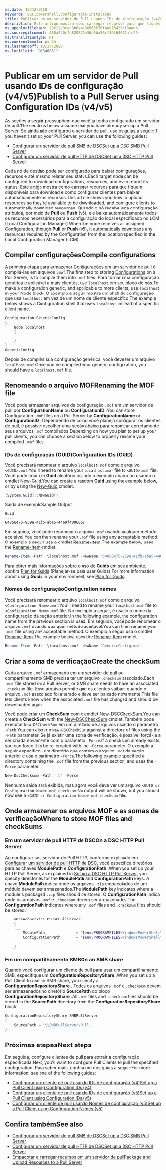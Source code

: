 ```yaml
---
ms.date: 12/12/2018
keywords: DSC,powershell,configuração,instalação
title: Publicar em um servidor de Pull usando IDs de configuração (v4/v5)
description: Este artigo mostra como carregar recursos para que fiquem disponíveis para download e como configurar clientes para baixar automaticamente os recursos.
ms.openlocfilehash: 20e12e3cac6b6e4a86563576f4a915429b18aadb
ms.sourcegitcommit: 488a940c7c828820b36a6ba56c119f64614afc29
ms.translationtype: HT
ms.contentlocale: pt-BR
ms.lasthandoff: 10/27/2020
ms.locfileid: "92646831"
---
```

# <a name="publish-to-a-pull-server-using-configuration-ids-v4v5"></a><span data-ttu-id="55d08-104">Publicar em um servidor de Pull usando IDs de configuração (v4/v5)</span><span class="sxs-lookup"><span data-stu-id="55d08-104">Publish to a Pull Server using Configuration IDs (v4/v5)</span></span>

<span data-ttu-id="55d08-105">As seções a seguir pressupõem que você já tenha configurado um servidor de pull.</span><span class="sxs-lookup"><span data-stu-id="55d08-105">The sections below assume that you have already set up a Pull Server.</span></span> <span data-ttu-id="55d08-106">Se ainda não configurou o servidor de pull, use os guias a seguir:</span><span class="sxs-lookup"><span data-stu-id="55d08-106">If you haven't set up your Pull Server, you can use the following guides:</span></span>

- [<span data-ttu-id="55d08-107">Configurar um servidor de pull SMB de DSC</span><span class="sxs-lookup"><span data-stu-id="55d08-107">Set up a DSC SMB Pull Server</span></span>](pullServerSmb.md)
- [<span data-ttu-id="55d08-108">Configurar um servidor de pull HTTP de DSC</span><span class="sxs-lookup"><span data-stu-id="55d08-108">Set up a DSC HTTP Pull Server</span></span>](pullServer.md)

<span data-ttu-id="55d08-109">Cada nó de destino pode ser configurado para baixar configurações, recursos e até mesmo relatar seu status.</span><span class="sxs-lookup"><span data-stu-id="55d08-109">Each target node can be configured to download configurations, resources, and even report its status.</span></span> <span data-ttu-id="55d08-110">Este artigo mostra como carregar recursos para que fiquem disponíveis para download e como configurar clientes para baixar automaticamente os recursos.</span><span class="sxs-lookup"><span data-stu-id="55d08-110">This article shows you how to upload resources so they're available to be downloaded, and configure clients to automatically download resources.</span></span> <span data-ttu-id="55d08-111">Quando o nó recebe uma configuração atribuída, por meio de **Pull** ou **Push** (v5), ele baixa automaticamente todos os recursos necessários para a configuração do local especificado no LCM (Local Configuration Manager).</span><span class="sxs-lookup"><span data-stu-id="55d08-111">When the node receives an assigned Configuration, through **Pull** or **Push** (v5), it automatically downloads any resources required by the Configuration from the location specified in the Local Configuration Manager (LCM).</span></span>

## <a name="compile-configurations"></a><span data-ttu-id="55d08-112">Compilar configurações</span><span class="sxs-lookup"><span data-stu-id="55d08-112">Compile configurations</span></span>

<span data-ttu-id="55d08-113">A primeira etapa para armazenar [Configurações](../configurations/configurations.md) em um servidor de pull é compilá-las em arquivos `.mof`.</span><span class="sxs-lookup"><span data-stu-id="55d08-113">The first step to storing [Configurations](../configurations/configurations.md) on a Pull Server, is to compile them into `.mof` files.</span></span> <span data-ttu-id="55d08-114">Para tornar uma configuração genérica e aplicável a mais clientes, use `localhost` em seu bloco de nós.</span><span class="sxs-lookup"><span data-stu-id="55d08-114">To make a configuration generic, and applicable to more clients, use `localhost` in your Node block.</span></span> <span data-ttu-id="55d08-115">O exemplo a seguir mostra um shell de configuração que usa `localhost` em vez de um nome de cliente específico.</span><span class="sxs-lookup"><span data-stu-id="55d08-115">The example below shows a Configuration shell that uses `localhost` instead of a specific client name.</span></span>

```powershell
Configuration GenericConfig
{
    Node localhost
    {

    }
}
GenericConfig
```

<span data-ttu-id="55d08-116">Depois de compilar sua configuração genérica, você deve ter um arquivo `localhost.mof`.</span><span class="sxs-lookup"><span data-stu-id="55d08-116">Once you've compiled your generic configuration, you should have a `localhost.mof` file.</span></span>

## <a name="renaming-the-mof-file"></a><span data-ttu-id="55d08-117">Renomeando o arquivo MOF</span><span class="sxs-lookup"><span data-stu-id="55d08-117">Renaming the MOF file</span></span>

<span data-ttu-id="55d08-118">Você pode armazenar arquivos de configuração `.mof` em um servidor de pull por **ConfigurationName** ou **ConfigurationID** .</span><span class="sxs-lookup"><span data-stu-id="55d08-118">You can store Configuration `.mof` files on a Pull Server by **ConfigurationName** or **ConfigurationID** .</span></span> <span data-ttu-id="55d08-119">Dependendo de como você planeja configurar os clientes de pull, é possível escolher uma seção abaixo para renomear corretamente seus arquivos `.mof` compilados.</span><span class="sxs-lookup"><span data-stu-id="55d08-119">Depending on how you plan to set up your pull clients, you can choose a section below to properly rename your compiled `.mof` files.</span></span>

### <a name="configuration-ids-guid"></a><span data-ttu-id="55d08-120">IDs de configuração (GUID)</span><span class="sxs-lookup"><span data-stu-id="55d08-120">Configuration IDs (GUID)</span></span>

<span data-ttu-id="55d08-121">Você precisará renomear o arquivo `localhost.mof` como o arquivo `<GUID>.mof`.</span><span class="sxs-lookup"><span data-stu-id="55d08-121">You'll need to rename your `localhost.mof` file to `<GUID>.mof` file.</span></span> <span data-ttu-id="55d08-122">Você pode criar um **Guid** aleatório usando o exemplo abaixo ou usando o cmdlet [New-Guid](/powershell/module/microsoft.powershell.utility/new-guid).</span><span class="sxs-lookup"><span data-stu-id="55d08-122">You can create a random **Guid** using the example below, or by using the [New-Guid](/powershell/module/microsoft.powershell.utility/new-guid) cmdlet.</span></span>

```powershell
[System.Guid]::NewGuid()
```

<span data-ttu-id="55d08-123">Saída de exemplo</span><span class="sxs-lookup"><span data-stu-id="55d08-123">Sample Output</span></span>

```Output
Guid
----
64856475-939e-41fb-aba5-4469f4006059
```

<span data-ttu-id="55d08-124">Em seguida, você pode renomear o arquivo `.mof` usando qualquer método aceitável.</span><span class="sxs-lookup"><span data-stu-id="55d08-124">You can then rename your `.mof` file using any acceptable method.</span></span> <span data-ttu-id="55d08-125">O exemplo a seguir usa o cmdlet [Rename-Item](/powershell/module/microsoft.powershell.management/rename-item).</span><span class="sxs-lookup"><span data-stu-id="55d08-125">The example below, uses the [Rename-Item](/powershell/module/microsoft.powershell.management/rename-item) cmdlet.</span></span>

```powershell
Rename-Item -Path .\localhost.mof -NewName '64856475-939e-41fb-aba5-4469f4006059.mof'
```

<span data-ttu-id="55d08-126">Para obter mais informações sobre o uso de **Guids** em seu ambiente, confira [Plan for Guids](secureServer.md#guids) (Planejar-se para usar Guids).</span><span class="sxs-lookup"><span data-stu-id="55d08-126">For more information about using **Guids** in your environment, see [Plan for Guids](secureServer.md#guids).</span></span>

### <a name="configuration-names"></a><span data-ttu-id="55d08-127">Nomes de configuração</span><span class="sxs-lookup"><span data-stu-id="55d08-127">Configuration names</span></span>

<span data-ttu-id="55d08-128">Você precisará renomear o arquivo `localhost.mof` como o arquivo `<Configuration Name>.mof`.</span><span class="sxs-lookup"><span data-stu-id="55d08-128">You'll need to rename your `localhost.mof` file to `<Configuration Name>.mof` file.</span></span> <span data-ttu-id="55d08-129">No exemplo a seguir, é usado o nome da configuração da seção anterior.</span><span class="sxs-lookup"><span data-stu-id="55d08-129">In the following example, the configuration name from the previous section is used.</span></span> <span data-ttu-id="55d08-130">Em seguida, você pode renomear o arquivo `.mof` usando qualquer método aceitável.</span><span class="sxs-lookup"><span data-stu-id="55d08-130">You can then rename your `.mof` file using any acceptable method.</span></span> <span data-ttu-id="55d08-131">O exemplo a seguir usa o cmdlet [Rename-Item](/powershell/module/microsoft.powershell.management/rename-item).</span><span class="sxs-lookup"><span data-stu-id="55d08-131">The example below, uses the [Rename-Item](/powershell/module/microsoft.powershell.management/rename-item) cmdlet.</span></span>

```powershell
Rename-Item -Path .\localhost.mof -NewName 'GenericConfig.mof'
```

## <a name="create-the-checksum"></a><span data-ttu-id="55d08-132">Criar a soma de verificação</span><span class="sxs-lookup"><span data-stu-id="55d08-132">Create the checkSum</span></span>

<span data-ttu-id="55d08-133">Cada arquivo `.mof` armazenado em um servidor de pull ou compartilhamento SMB precisa ter um arquivo `.checksum` associado.</span><span class="sxs-lookup"><span data-stu-id="55d08-133">Each `.mof` file stored on a Pull Server, or SMB share needs to have an associated `.checksum` file.</span></span>
<span data-ttu-id="55d08-134">Esse arquivo permite que os clientes saibam quando o arquivo `.mof` associado foi alterado e deve ser baixado novamente.</span><span class="sxs-lookup"><span data-stu-id="55d08-134">This file lets clients know when the associated `.mof` file has changed and should be downloaded again.</span></span>

<span data-ttu-id="55d08-135">Você pode criar um **CheckSum** com o cmdlet [New-DSCCheckSum](/powershell/module/psdesiredstateconfiguration/new-dscchecksum).</span><span class="sxs-lookup"><span data-stu-id="55d08-135">You can create a **CheckSum** with the [New-DSCCheckSum](/powershell/module/psdesiredstateconfiguration/new-dscchecksum) cmdlet.</span></span> <span data-ttu-id="55d08-136">Também pode executar `New-DSCCheckSum` em um diretório de arquivos usando o parâmetro `-Path`.</span><span class="sxs-lookup"><span data-stu-id="55d08-136">You can also run `New-DSCCheckSum` against a directory of files using the `-Path` parameter.</span></span>
<span data-ttu-id="55d08-137">Se já existir uma soma de verificação, é possível forçá-la a ser criada novamente com o parâmetro `-Force`.</span><span class="sxs-lookup"><span data-stu-id="55d08-137">If a checksum already exists, you can force it to be re-created with the `-Force` parameter.</span></span> <span data-ttu-id="55d08-138">O exemplo a seguir especificou um diretório que contém o arquivo `.mof` da seção anterior e usa o parâmetro `-Force`.</span><span class="sxs-lookup"><span data-stu-id="55d08-138">The following example specified a directory containing the `.mof` file from the previous section, and uses the `-Force` parameter.</span></span>

```powershell
New-DscChecksum -Path '.\' -Force
```

<span data-ttu-id="55d08-139">Nenhuma saída será exibida, mas agora você deve ver um arquivo `<GUID or Configuration Name>.mof.checksum`.</span><span class="sxs-lookup"><span data-stu-id="55d08-139">No output will be shown, but you should now see a `<GUID or Configuration Name>.mof.checksum` file.</span></span>

## <a name="where-to-store-mof-files-and-checksums"></a><span data-ttu-id="55d08-140">Onde armazenar os arquivos MOF e as somas de verificação</span><span class="sxs-lookup"><span data-stu-id="55d08-140">Where to store MOF files and checkSums</span></span>

### <a name="on-a-dsc-http-pull-server"></a><span data-ttu-id="55d08-141">Em um servidor de pull HTTP de DSC</span><span class="sxs-lookup"><span data-stu-id="55d08-141">On a DSC HTTP Pull Server</span></span>

<span data-ttu-id="55d08-142">Ao configurar seu servidor de Pull HTTP, conforme explicado em [Configurar um servidor de pull HTTP de DSC](pullServer.md), você especifica diretórios para as chaves **ModulePath** e **ConfigurationPath** .</span><span class="sxs-lookup"><span data-stu-id="55d08-142">When you set up your HTTP Pull Server, as explained in [Set up a DSC HTTP Pull Server](pullServer.md), you specify directories for the **ModulePath** and **ConfigurationPath** keys.</span></span> <span data-ttu-id="55d08-143">A chave **ModulePath** indica onde os arquivos `.zip` empacotados de um módulo devem ser armazenados.</span><span class="sxs-lookup"><span data-stu-id="55d08-143">The **ModulePath** key indicates where a module's packaged `.zip` files should be stored.</span></span> <span data-ttu-id="55d08-144">O **ConfigurationPath** indica onde os arquivos `.mof` e `.checksum` devem ser armazenados.</span><span class="sxs-lookup"><span data-stu-id="55d08-144">The **ConfigurationPath** indicates where any `.mof` files and `.checksum` files should be stored.</span></span>

```powershell
    xDscWebService PSDSCPullServer
    {
    ...
        ModulePath              = "$env:PROGRAMFILES\WindowsPowerShell\DscService\Modules"
        ConfigurationPath       = "$env:PROGRAMFILES\WindowsPowerShell\DscService\Configuration"
    ...
    }

```

### <a name="on-an-smb-share"></a><span data-ttu-id="55d08-145">Em um compartilhamento SMB</span><span class="sxs-lookup"><span data-stu-id="55d08-145">On an SMB share</span></span>

<span data-ttu-id="55d08-146">Quando você configurar um cliente de pull para usar um compartilhamento SMB, especifique um **ConfigurationRepositoryShare** .</span><span class="sxs-lookup"><span data-stu-id="55d08-146">When you set up a Pull Client to use an SMB share, you specify a **ConfigurationRepositoryShare** .</span></span>
<span data-ttu-id="55d08-147">Todos os arquivos `.mof` e `.checksum` devem ser armazenados no diretório **SourcePath** do bloco **ConfigurationRepositoryShare** .</span><span class="sxs-lookup"><span data-stu-id="55d08-147">All `.mof` files and `.checksum` files should be stored in the **SourcePath** directory from the **ConfigurationRepositoryShare** block.</span></span>

```powershell
ConfigurationRepositoryShare SMBPullServer
{
    SourcePath = '\\SMBPullServer\Pull'
}
```

## <a name="next-steps"></a><span data-ttu-id="55d08-148">Próximas etapas</span><span class="sxs-lookup"><span data-stu-id="55d08-148">Next steps</span></span>

<span data-ttu-id="55d08-149">Em seguida, configure clientes de pull para extrair a configuração especificada.</span><span class="sxs-lookup"><span data-stu-id="55d08-149">Next, you'll want to configure Pull Clients to pull the specified configuration.</span></span> <span data-ttu-id="55d08-150">Para saber mais, confira um dos guias a seguir:</span><span class="sxs-lookup"><span data-stu-id="55d08-150">For more information, see one of the following guides:</span></span>

- [<span data-ttu-id="55d08-151">Configurar um cliente de pull usando IDs de configuração (v4)</span><span class="sxs-lookup"><span data-stu-id="55d08-151">Set up a Pull Client using Configuration IDs (v4)</span></span>](pullClientConfigId4.md)
- [<span data-ttu-id="55d08-152">Configurar um cliente de pull usando IDs de configuração (v5)</span><span class="sxs-lookup"><span data-stu-id="55d08-152">Set up a Pull Client using Configuration IDs (v5)</span></span>](pullClientConfigId.md)
- [<span data-ttu-id="55d08-153">Configurar um cliente de pull usando Nomes de configuração (v5)</span><span class="sxs-lookup"><span data-stu-id="55d08-153">Set up a Pull Client using Configuration Names (v5)</span></span>](pullClientConfigNames.md)

## <a name="see-also"></a><span data-ttu-id="55d08-154">Confira também</span><span class="sxs-lookup"><span data-stu-id="55d08-154">See also</span></span>

- [<span data-ttu-id="55d08-155">Configurar um servidor de pull SMB de DSC</span><span class="sxs-lookup"><span data-stu-id="55d08-155">Set up a DSC SMB Pull Server</span></span>](pullServerSmb.md)
- [<span data-ttu-id="55d08-156">Configurar um servidor de pull HTTP de DSC</span><span class="sxs-lookup"><span data-stu-id="55d08-156">Set up a DSC HTTP Pull Server</span></span>](pullServer.md)
- [<span data-ttu-id="55d08-157">Empacotar e carregar recursos em um servidor de pull</span><span class="sxs-lookup"><span data-stu-id="55d08-157">Package and Upload Resources to a Pull Server</span></span>](package-upload-resources.md)
